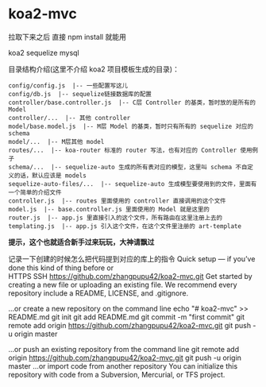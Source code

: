 # koa2-mvc

拉取下来之后 直接 npm install 就能用

koa2 sequelize mysql

目录结构介绍(这里不介绍 koa2 项目模板生成的目录)：
```
config/config.js  |-- 一些配置写这儿
config/db.js  |-- sequelize链接数据库的配置
controller/base.controller.js  |-- C层 Controller 的基类，暂时放的是所有的 Model
controller/...  |-- 其他 controller
model/base.model.js  |-- M层 Model 的基类，暂时只有所有的 sequelize 对应的 schema
model/...  |-- M层其他 model
routes/...  |-- koa-router 标准的 router 写法，也有对应的 Controller 使用例子
schema/...  |-- sequelize-auto 生成的所有表对应的模型，这里叫 schema 不自定义的话，默认应该是 models
sequelize-auto-files/...  |-- sequelize-auto 生成模型要使用到的文件，里面有一个简单的介绍文件
controller.js  |-- routes 里面使用的 controller 直接调用的这个文件
model.js  |-- base.controller.js 里面使用的 Model 就是这里的
router.js  |-- app.js 里直接引入的这个文件，所有路由在这里注册上去的
templating.js  |-- app.js 引入这个文件，在这个文件里注册的 art-template
```
**提示，这个也就适合新手过来玩玩，大神请飘过**


记录一下创建的时候怎么把代码提到对应的库上的指令
Quick setup — if you’ve done this kind of thing before
or	
HTTPS
SSH
https://github.com/zhangpupu42/koa2-mvc.git
Get started by creating a new file or uploading an existing file. We recommend every repository include a README, LICENSE, and .gitignore.

…or create a new repository on the command line
echo "# koa2-mvc" >> README.md
git init
git add README.md
git commit -m "first commit"
git remote add origin https://github.com/zhangpupu42/koa2-mvc.git
git push -u origin master
                
…or push an existing repository from the command line
git remote add origin https://github.com/zhangpupu42/koa2-mvc.git
git push -u origin master
…or import code from another repository
You can initialize this repository with code from a Subversion, Mercurial, or TFS project.